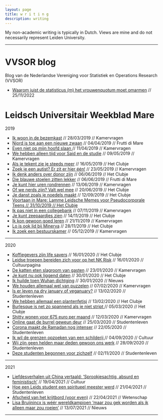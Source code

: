 ```yaml
---
layout: page
title: w r i t i n g
description: writing
---
```


My non-academic writing is typically in Dutch. Views are mine and do not necessarily represent Leiden University.

---

# VVSOR blog
Blog van de Nederlandse Vereniging voor Statistiek en Operations Research (VVSOR)
- [Waarom juist de statisticus (m) het vrouwenquotum moet omarmen](https://blog.vvsor.nl/2022/11/waarom-juist-de-statisticus-m-het-vrouwenquotum-moet-omarmen/) 	// 25/11/2022


# Leidsch Universitair Weekblad Mare

2019

- [Ik woon in de bezemkast](https://www.mareonline.nl/studentenleven/ik-woon-in-de-bezemkast/)	//	28/03/2019	//	Kamervragen
- [Njord is toe aan een nieuwe zwaan](https://www.mareonline.nl/studentenleven/njord-is-toe-aan-een-nieuwe-zwaan/)	//	04/04/2019	//	Frutti di Mare
- [Even niet op mijn hoofd slaan	](https://www.mareonline.nl/studentenleven/kamervragen-even-niet-op-mijn-hoofd-slaan/)//	11/04/2019	//	Kamervragen
- [We hebben alleen tijd voor Said en de studie](https://www.mareonline.nl/studentenleven/we-hebben-alleen-maar-tijd-voor-said-en-de-studie/	)	//	09/05/2019	//	Kamervragen
- [Als je tekent zie je steeds meer](https://www.mareonline.nl/studentenleven/tekenaars-van-de-hortus-botanicus-als-je-tekent-zie-je-steeds-meer/)	//	16/05/2019	//	Het Clubje
- [Zoek je een autist? Er zit er hier één!](https://www.mareonline.nl/studentenleven/zoek-je-een-autist-hier-zit-er-een/)	//	23/05/2019	//	Kamervragen
- [Ik denk anders over donor zijn](https://www.mareonline.nl/studentenleven/ik-denk-anders-over-donor-zijn/)	//	06/06/2019	//	Het Clubje
- [Die blauwe stoelen zitten lekker](https://www.mareonline.nl/studentenleven/die-blauwe-stoelen-zitten-lekker/)	//	06/06/2019	//	Frutti di Mare
- [Je kunt hier uren rondrennen](https://www.mareonline.nl/studentenleven/je-kunt-hier-uren-rondrennen/)	//	13/06/2019	//	Kamervragen
- [Of we nerds zijn? Valt wel mee](https://www.mareonline.nl/studentenleven/nerds-valt-wel-mee/	)	//	20/06/2019	//	Het Clubje
- [Je danst zoals je noedels maakt](https://www.mareonline.nl/studentenleven/je-danst-zoals-je-noedels-maakt/)	//	12/09/2019	//	Het Clubje
- [Voortaan in Mare: Lamme Leidsche Memes voor Pseudocorporale Teens	//	31/10/2019	//	Het Clubje](https://www.mareonline.nl/studentenleven/het-clubje-we-trappen-overal-tegenaan)
- [Ik pas niet in een collegebank](https://www.mareonline.nl/studentenleven/ik-pas-niet-in-een-collegebank/)	//	07/11/2019	//	Kamervragen
- [Je kunt zeepaardjes zien](https://www.mareonline.nl/studentenleven/studenten-duikclub-lsd-je-kunt-zeepaardjes-zien/)	//	14/11/2019	//	Het Clubje
- [Ik kon gewoon goed leren](https://www.mareonline.nl/studentenleven/ik-kon-gewoon-goed-leren/)	//	21/11/2019	//	Kamervragen
- [Lo is ook lid bij Minerva](https://www.mareonline.nl/studentenleven/lodewijk-de-labrador-is-ook-lid-van-minerva/)	//	28/11/2019	//	Het Clubje
- [Ik zoek een bestuurskamer](https://www.mareonline.nl/studentenleven/de-dinsdag-avond-club-zonder-de-odessa-ik-zoek-nog-een-bestuurskamer/)	//	05/12/2019	//	Kamervragen

---

2020

- [Koffiegevers zijn life savers](https://www.mareonline.nl/studentenleven/de-baristas-van-cafe-ube-koffiegevers-zijn-life-savers/)	//	16/01/2020	//	Het Clubje
- [Leidse troepen bereiden zich voor op het NK Risk](https://www.mareonline.nl/cultuur/leidse-troepen-bereiden-zich-voor-op-het-nk-risk/)	//	16/01/2020	//	Cultuurpagina
- [De katten eten slagroom van gasten](https://www.mareonline.nl/studentenleven/leiden-heeft-een-kattencafe-de-katten-eten-slagroom-van-de-gasten/)	//	23/01/2020	//	Kamervragen
- [Je kunt nu ook liggend daten](https://www.mareonline.nl/studentenleven/op-stukafest-kan-je-liggend-daten/)	//	30/01/2020	//	Het Clubje
- [Ik huilde toen Wuhan dichtging](https://www.mareonline.nl/nieuws/studenten-blijven-in-china/)	//	30/01/2020	//	Nieuws
- [We houden allemaal wel van puzzelen](https://www.mareonline.nl/studentenleven/we-houden-allemaal-van-puzzelen/)	//	07/02/2020	//	Kamervragen
- [Is er leven na dry january of veganuary?](https://www.mareonline.nl/studentenleven/is-er-leven-na-dry-january-of-veganuary/)	//	13/02/2020	//	Studentenleven
- [We hebben allemaal een plantenfetisj](https://www.mareonline.nl/studentenleven/we-hebben-allemaal-een-plantenfetisj/)	//	13/02/2020	//	Het Clubje
- [Burlesque is net zo spannend als je niet stript	](https://www.mareonline.nl/studentenleven/burlesque-is-net-zo-spannend-als-je-niet-stript/)//	05/03/2020	//	Het Clubje
- [Shitty wonen voor 675 euro per maand](https://www.mareonline.nl/studentenleven/shitty-wonen-voor-675-euro-per-maand/)	//	12/03/2020	//	Kamervragen
- [Online gaat de burrel geweun deur](https://www.mareonline.nl/studentenleven/online-gaat-de-burrul-geweun-deur/)	//	25/03/2020	//	Studentenleven
- [Corona maakt de Ramadan nog intenser](https://www.mareonline.nl/studentenleven/ramadan-tijdens-coronacrisis/)	//	22/05/2020	//	Studentenleven
- [Ik wil de grenzen opzoeken van een schilderij	](https://www.mareonline.nl/cultuur/ik-wil-de-grenzen-opzoeken-van-een-schilderij/)//	04/09/2020	//	Cultuur
- [Wij zijn geen helden maar deden gewoon ons werk](https://www.mareonline.nl/studentenleven/wij-zijn-geen-helden-maar-deden-gewoon-ons-werk/)	//	28/09/2020	//	Studentenleven
- [Deze studenten begonnen voor zichzelf](https://www.mareonline.nl/studentenleven/deze-studenten-begonnen-voor-zichzelf/)	//	02/11/2020	//	Studentenleven

---

2021

- [Liefdesverhalen uit China vertaald: ‘Sprookjesachtig, absurd en feministisch’](https://www.mareonline.nl/cultuur/surrealistische-chinese-liefdesverhalen-in-het-nederlands-sprookjesachtig-absurd-en-een-beetje-feministisch/)	//	19/04/2021	//	Cultuur
- [Hoe een Leids student een spiritueel meester werd](https://www.mareonline.nl/studentenleven/hoe-een-leids-student-een-spiritueel-meester-werd/	)	//	21/04/2021	//	Studentenleven
- [Afscheid van het krijtbord (voor even)](https://www.mareonline.nl/wetenschap/afscheid-van-het-krijtbord-voor-even/?fbclid=IwAR0DT3QDSDiMSx5Ts1Z0Y2HkQXjTUXyYNf5MlCGyb9qgA5yG5SkwVAsRfAE)	//	22/04/2021	//	Wetenschap
- [Lisa Bruijnincx is wéér wereldkampioen ‘maar zou gek worden als ik alleen maar zou roeien’](https://www.mareonline.nl/nieuws/wereldkampioen-lisa-bruijnincx-zou-gek-worden-als-ik-alleen-maar-zou-roeien)	//	13/07/2021	//	Nieuws

---



